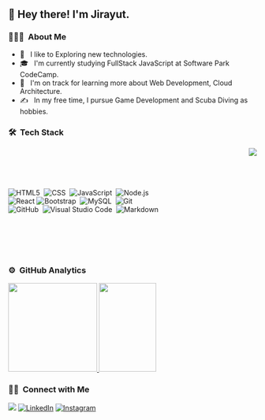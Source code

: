 ## 👋  Hey there! I'm Jirayut.

### 👨🏻‍💻 &nbsp;About Me

- 🤔 &nbsp; I like to Exploring new technologies.
- 🎓 &nbsp; I'm currently studying FullStack JavaScript at Software Park CodeCamp.
- 🌱 &nbsp; I'm on track for learning more about Web Development, Cloud Architecture.
- ✍️ &nbsp; In my free time, I pursue Game Development and Scuba Diving as hobbies.



### 🛠 &nbsp;Tech Stack
   <img src="https://cdn.dribbble.com/users/1928646/screenshots/4884082/media/8147bc69f7ec23dc42e282c7869b9e1e.gif" align="right" >
   <br>
   <br>
   <br>
   <br>
   
  ![HTML5](https://img.shields.io/badge/-HTML5-333333?style=flat&logo=HTML5)&nbsp;
  ![CSS](https://img.shields.io/badge/-CSS-333333?style=flat&logo=CSS3&logoColor=1572B6)&nbsp;
  ![JavaScript](https://img.shields.io/badge/-JavaScript-333333?style=flat&logo=javascript)&nbsp;
  ![Node.js](https://img.shields.io/badge/-Node.js-333333?style=flat&logo=node.js)&nbsp;\
  ![React](https://img.shields.io/badge/-React-333333?style=flat&logo=react)
  ![Bootstrap](https://img.shields.io/badge/-Bootstrap-333333?style=flat&logo=bootstrap&logoColor=563D7C)&nbsp;
  ![MySQL](https://img.shields.io/badge/-MySQL-333333?style=flat&logo=mysql)&nbsp;
  ![Git](https://img.shields.io/badge/-Git-333333?style=flat&logo=git)&nbsp;\
  ![GitHub](https://img.shields.io/badge/-GitHub-333333?style=flat&logo=github)&nbsp;
  ![Visual Studio Code](https://img.shields.io/badge/-Visual%20Studio%20Code-333333?style=flat&logo=visual-studio-code&logoColor=007ACC)&nbsp;
  ![Markdown](https://img.shields.io/badge/-Markdown-333333?style=flat&logo=markdown)&nbsp;
  
 

<br>
<br>
<br>
<br>


### ⚙️ &nbsp;GitHub Analytics

<p >
<a href="https://github.com/ToEzBit">
  <img height="180em" src="https://github-readme-stats.vercel.app/api?username=ToEzBit&theme=aura&show_icons=true" />
  <img height="180em" width = "48%"src="https://github-readme-stats.vercel.app/api/top-langs/?username=ToEzBit&theme=aura&layout=compact"/>
</a>
</p>


### 🤝🏻 &nbsp;Connect with Me

<p >
<a href="https://www.facebook.com/100007751956655"><img src="https://img.shields.io/badge/-Jirayut Natrachart-1877F2?style=flat&logo=Facebook&logoColor=white"/></a>
<a href="https://www.linkedin.com/in/jirayut-natrachart-367915199"/><img alt="LinkedIn" src="https://img.shields.io/badge/Jirayut-blue?style=flat-square&logo=linkedin"></a>
<a href="https://www.instagram.com/iamjirayut/"><img alt="Instagram" src="https://img.shields.io/badge/iamjirayut-white?style=flat-square&logo=instagram"></a>
</p>



